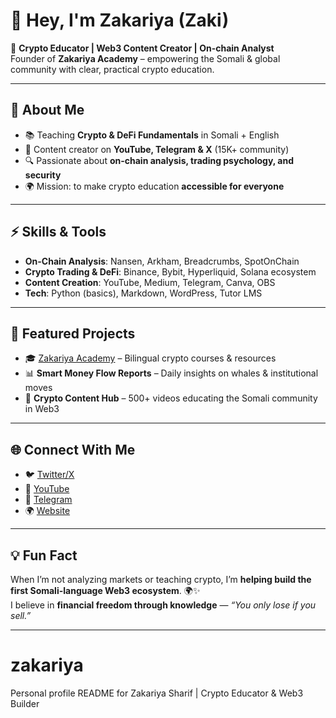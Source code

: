 # 👋 Hey, I'm Zakariya (Zaki)  

🚀 **Crypto Educator | Web3 Content Creator | On-chain Analyst**  
Founder of **Zakariya Academy** – empowering the Somali & global community with clear, practical crypto education.  

---

## 🏦 About Me
- 📚 Teaching **Crypto & DeFi Fundamentals** in Somali + English  
- 🎥 Content creator on **YouTube, Telegram & X** (15K+ community)  
- 🔍 Passionate about **on-chain analysis, trading psychology, and security**  
- 🌍 Mission: to make crypto education **accessible for everyone**  

---

## ⚡ Skills & Tools
- **On-Chain Analysis**: Nansen, Arkham, Breadcrumbs, SpotOnChain  
- **Crypto Trading & DeFi**: Binance, Bybit, Hyperliquid, Solana ecosystem  
- **Content Creation**: YouTube, Medium, Telegram, Canva, OBS  
- **Tech**: Python (basics), Markdown, WordPress, Tutor LMS  

---

## 📌 Featured Projects
- 🎓 [Zakariya Academy](https://zakariyaacademy.com) – Bilingual crypto courses & resources  
- 📊 **Smart Money Flow Reports** – Daily insights on whales & institutional moves  
- 🎥 **Crypto Content Hub** – 500+ videos educating the Somali community in Web3  

---

## 🌐 Connect With Me
- 🐦 [Twitter/X](https://x.com/zakariyasharif9)  
- 🎥 [YouTube](https://youtube.com/@ZakariyaAcademy1)  
- 💬 [Telegram](https://t.me/ZakariyaAcademy1)  
- 🌍 [Website](https://zakariyaacademy.com)  

---

## 💡 Fun Fact
When I’m not analyzing markets or teaching crypto, I’m **helping build the first Somali-language Web3 ecosystem**. 🌍✨  
I believe in **financial freedom through knowledge** — *“You only lose if you sell.”*  

---
# zakariya
Personal profile README for Zakariya Sharif | Crypto Educator &amp; Web3 Builder
